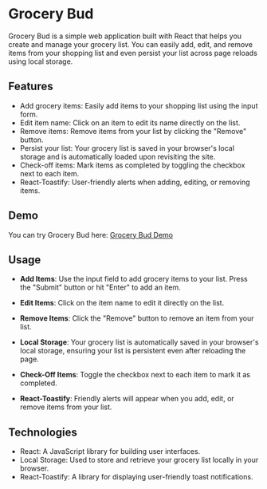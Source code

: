 # Grocery Bud

Grocery Bud is a simple web application built with React that helps you create and manage your grocery list. You can easily add, edit, and remove items from your shopping list and even persist your list across page reloads using local storage.

## Features

- Add grocery items: Easily add items to your shopping list using the input form.
- Edit item name: Click on an item to edit its name directly on the list.
- Remove items: Remove items from your list by clicking the "Remove" button.
- Persist your list: Your grocery list is saved in your browser's local storage and is automatically loaded upon revisiting the site.
- Check-off items: Mark items as completed by toggling the checkbox next to each item.
- React-Toastify: User-friendly alerts when adding, editing, or removing items.

## Demo

You can try Grocery Bud here: [Grocery Bud Demo](https://grocery-bud-b5ue.onrender.com)

## Usage

- **Add Items**: Use the input field to add grocery items to your list. Press the "Submit" button or hit "Enter" to add an item.

- **Edit Items**: Click on the item name to edit it directly on the list.

- **Remove Items**: Click the "Remove" button to remove an item from your list.

- **Local Storage**: Your grocery list is automatically saved in your browser's local storage, ensuring your list is persistent even after reloading the page.

- **Check-Off Items**: Toggle the checkbox next to each item to mark it as completed.

- **React-Toastify**: Friendly alerts will appear when you add, edit, or remove items from your list.

## Technologies

- React: A JavaScript library for building user interfaces.
- Local Storage: Used to store and retrieve your grocery list locally in your browser.
- React-Toastify: A library for displaying user-friendly toast notifications.
